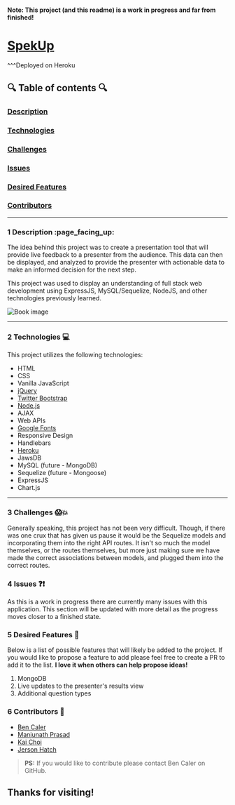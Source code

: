 <!-- This is a basic template for ReadMe files -->
#### Note: This project (and this readme) is a work in progress and far from finished!

# [SpekUp](https://quiet-dawn-50060.herokuapp.com)

^^^Deployed on Heroku
  
## :mag: Table of contents :mag:

  

### [Description](#1-description-page_facing_up)
### [Technologies](#2-technologies-computer)
### [Challenges](#3-challenges-screamboom)
### [Issues](#4-issues-questionexclamation)
### [Desired Features](#5-desired-features-star2)
### [Contributors](#6-contributors-raised_hands)

 ---

### 1 Description :page\_facing\_up:

The idea behind this project was to create a presentation tool that will provide live feedback to a presenter from the audience. This data can then be displayed, and analyzed to provide the presenter with actionable data to make an informed decision for the next step. 

This project was used to display an understanding of full stack web development using ExpressJS, MySQL/Sequelize, NodeJS, and other technologies previously learned. 


![Book image](https://github.com/benwcaler/githubassets/blob/master/images/spekup.png?raw=true)

---


### 2 Technologies :computer:

  This project utilizes the following technologies:


- HTML
- CSS
- Vanilla JavaScript
- [jQuery](https://jquery.com/)
- [Twitter Bootstrap](https://getbootstrap.com/)
- [Node.js](https://nodejs.org/en/)
- AJAX
- Web APIs
- [Google Fonts](https://fonts.google.com/)
- Responsive Design
- Handlebars
- [Heroku](https://www.heroku.com/)
- JawsDB
- MySQL (future - MongoDB)
- Sequelize (future - Mongoose)
- ExpressJS
- Chart.js


---

### 3 Challenges :scream::boom:

Generally speaking, this project has not been very difficult. Though, if there was one crux that has given us pause it would be the Sequelize models and incorporating them into the right API routes. It isn't so much the model themselves, or the routes themselves, but more just making sure we have made the correct associations between models, and plugged them into the correct routes. 

### 4 Issues :question::exclamation:

As this is a work in progress there are currently many issues with this application. This section will be updated with more detail as the progress moves closer to a finished state. 

### 5 Desired Features :star2:

  Below is a list of possible features that will likely be added to the project. If you would like to propose a feature to add please feel free to create a PR to add it to the list. **I love it when others can help propose ideas!**

1.	MongoDB
2.	Live updates to the presenter's results view
3.	Additional question types

### 6 Contributors :raised_hands:

- [Ben Caler](https://github.com/benwcaler/)
- [Manjunath Prasad](https://github.com/mpras55)
- [Kai Choi](https://github.com/cetusky)
- [Jerson Hatch](https://github.com/gatogateau)

> **PS:** If you would like to contribute please contact Ben Caler on GitHub.


## Thanks for visiting!
